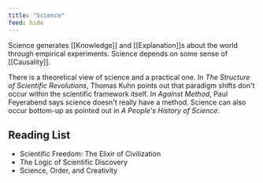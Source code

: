 ```yaml
---
title: "Science"
feed: hide
---
```


Science generates [[Knowledge]] and [[Explanation]]s about the world through empirical experiments. Science depends on some sense of [[Causality]]. 



There is a theoretical view of science and a practical one. In _The Structure of Scientific Revolutions_, Thomas Kuhn points out that paradigm shifts don't occur within the scientific framework itself. In _Against Method_, Paul Feyerabend says science doesn't really have a method. Science can also occur bottom-up as pointed out in _A People's History of Science_. 

## Reading List

* Scientific Freedom: The Elixir of Civilization
* The Logic of Scientific Discovery
* Science, Order, and Creativity